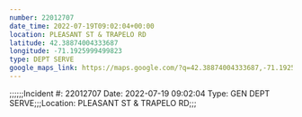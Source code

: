 ```yaml
---
number: 22012707
date_time: 2022-07-19T09:02:04+00:00
location: PLEASANT ST & TRAPELO RD
latitude: 42.38874004333687
longitude: -71.1925999499823
type: DEPT SERVE
google_maps_link: https://maps.google.com/?q=42.38874004333687,-71.1925999499823
---
```


;;;;;;Incident #: 22012707   Date: 2022-07-19 09:02:04   Type: GEN DEPT SERVE;;;Location: PLEASANT ST & TRAPELO RD;;;
